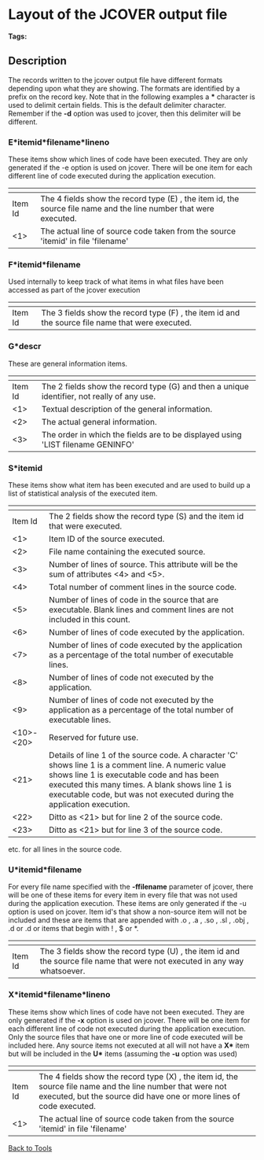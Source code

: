 # Layout of the JCOVER output file

<PageHeader />

**Tags:**
<badge text='jbase tools' vertical='middle' />
<badge text='jcover' vertical='middle' />

## Description

The records written to the jcover output file have different formats depending upon what they are showing. The formats are identified by a prefix on the record key. Note that in the following examples a **\*** character is used to delimit certain fields. This is the default delimiter character. Remember if the **-d** option was used to jcover, then this delimiter will be different.

### E\*itemid\*filename\*lineno

These items show which lines of code have been executed. They are only generated if the -e option is used on jcover. There will be one item for each different line of code executed during the application execution.

| <!----> | <!----> |
| --- | --- |
| Item Id | The 4 fields show the record type (E) , the item id, the source file name and the line number that were executed. |
| &lt;1&gt; | The actual line of source code taken from the source 'itemid' in file 'filename' |

### F\*itemid\*filename

Used internally to keep track of what items in what files have been accessed as part of the jcover execution

| <!----> | <!----> |
| --- | --- |
| Item Id | The 3 fields show the record type (F) , the item id and the source file name that were executed. |

### G\*descr

These are general information items.

| <!----> | <!----> |
| --- | --- |
| Item Id | The 2 fields show the record type (G) and then a unique identifier, not really of any use. |
| &lt;1&gt; | Textual description of the general information. |
| &lt;2&gt; | The actual general information. |
| &lt;3&gt; | The order in which the fields are to be displayed using 'LIST filename GENINFO' |

### S\*itemid

These items show what item has been executed and are used to build up a list of statistical analysis of the executed item.

| <!----> | <!----> |
| --- | --- |
| Item Id | The 2 fields show the record type (S) and the item id that were executed. |
| &lt;1&gt; | Item ID of the source executed. |
| &lt;2&gt; | File name containing the executed source. |
| &lt;3&gt; | Number of lines of source. This attribute will be the sum of attributes &lt;4&gt; and &lt;5&gt;. |
| &lt;4&gt; | Total number of comment lines in the source code. |
| &lt;5&gt; | Number of lines of code in the source that are executable. Blank lines and comment lines are not included in this count. |
| &lt;6&gt; | Number of lines of code executed by the application. |
| &lt;7&gt; | Number of lines of code executed by the application as a percentage of the total number of executable lines. |
| &lt;8&gt; | Number of lines of code not executed by the application. |
| &lt;9&gt; | Number of lines of code not executed by the application as a percentage of the total number of executable lines. |
| &lt;10&gt;-&lt;20&gt; | Reserved for future use. |
| &lt;21&gt; | Details of line 1 of the source code. A character 'C' shows line 1 is a comment line. A numeric value shows line 1 is executable code and has been executed this many times. A blank shows line 1 is executable code, but was not executed during the application execution. |
| &lt;22&gt; | Ditto as &lt;21&gt; but for line 2 of the source code. |
| &lt;23&gt; | Ditto as &lt;21&gt; but for line 3 of the source code. |

etc. for all lines in the source code.

### U\*itemid\*filename

For every file name specified with the **-ffilename** parameter of jcover, there will be one of these items for every item in every file that was not used during the application execution. These items are only generated if the -u option is used on jcover. Item id's that show a non-source item will not be included and these are items that are appended with .o , .a , .so , .sl , .obj , .d or .d or items that begin with ! , $ or \*.

| <!----> | <!----> |
| --- | --- |
| Item Id | The 3 fields show the record type (U) , the item id and the source file name that were not executed in any way whatsoever. |

### X\*itemid\*filename\*lineno

These items show which lines of code have not been executed. They are only generated if the **-x** option is used on jcover. There will be one item for each different line of code not executed during the application execution. Only the source files that have one or more line of code executed will be included here. Any source items not executed at all will not have a **X\*** item but will be included in the **U\*** items (assuming the **-u** option was used)

| <!----> | <!----> |
| --- | --- |
| Item Id | The 4 fields show the record type (X) , the item id, the source file name and the line number that were not executed, but the source did have one or more lines of code executed. |
| &lt;1&gt; | The actual line of source code taken from the source 'itemid' in file 'filename' |

[Back to Tools](./../README.md)

<PageFooter />
